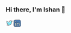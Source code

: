 ### Hi there, I'm Ishan 👋

<a href="https://twitter.com/i__ishan">
  <img align="left" alt="Ishan Agrawal | Twitter" width="20px" src="https://raw.githubusercontent.com/ishanag9/ishanag9/master/assets/twitter.png" />
</a>
<a href="https://www.linkedin.com/in/ishan-agrawal/">
  <img align="left" alt="Ishan Agrawal | Twitter" width="21px" src="https://raw.githubusercontent.com/ishanag9/ishanag9/master/assets/linkedin.png" />
</a>

<!--
**ishanag9/ishanag9** is a ✨ _special_ ✨ repository because its `README.md` (this file) appears on your GitHub profile.

Here are some ideas to get you started:

- 🔭 I’m currently working on ...
- 🌱 I’m currently learning ...
- 👯 I’m looking to collaborate on ...
- 🤔 I’m looking for help with ...
- 💬 Ask me about ...
- 📫 How to reach me: ...
- 😄 Pronouns: ...
- ⚡ Fun fact: ...
-->
